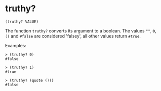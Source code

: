# truthy?

`(truthy? VALUE)`

The function `truthy?` converts its argument to a boolean. The values
`""`, `0`, `()` and `#false` are considered 'falsey', all other values
return `#true`.

Examples:

    > (truthy? 0)
    #false

    > (truthy? 1)
    #true

    > (truthy? (quote ()))
    #false
